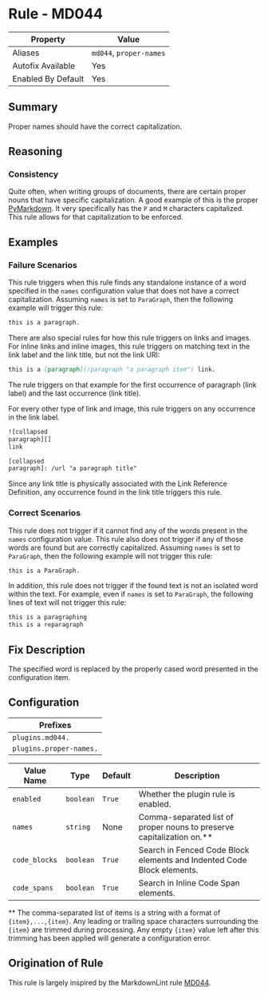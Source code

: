 # Rule - MD044

| Property | Value |
| --- | -- |
| Aliases | `md044`, `proper-names` |
| Autofix Available | Yes |
| Enabled By Default | Yes |

## Summary

Proper names should have the correct capitalization.

## Reasoning

### Consistency

Quite often, when writing groups of documents, there are certain proper nouns
that have specific capitalization.  A good example of this is the proper
[PyMarkdown](https://github.com/jackdewinter/pymarkdown).  It very specifically
has the `P` and `M` characters capitalized.  This rule allows for that
capitalization to be enforced.

## Examples

### Failure Scenarios

This rule triggers when this rule finds any standalone instance of a
word specified in the `names` configuration value that does not have
a correct capitalization.  Assuming `names` is set to `ParaGraph`, then
the following example will trigger this rule:

````Markdown
this is a paragraph.
````

There are also special rules for how this rule triggers on links and
images.  For inline links and inline images, this rule triggers on
matching text in the link label and the link title, but not the link URI:

````Markdown
this is a [paragraph](/paragraph "a paragraph item") link.
````

The rule triggers on that example for the first occurrence of
paragraph (link label) and the last occurrence (link title).

For every other type of link and image, this rule triggers on
any occurrence in the link label.

```Markdown
![collapsed
paragraph][]
link

[collapsed
paragraph]: /url "a paragraph title"
```

Since any link title is physically
associated with the Link Reference Definition, any occurrence found
in the link title triggers this rule.

### Correct Scenarios

This rule does not trigger if it cannot find any of the words present
in the `names` configuration value.  This rule also does not trigger
if any of those words are found but are correctly capitalized.
Assuming `names` is set to `ParaGraph`, then the following example will not
trigger this rule:

````Markdown
this is a ParaGraph.
````

In addition, this rule does not trigger if the found text is not an
isolated word within the text.  For example, even if `names` is set to
`ParaGraph`, the following lines of text will not trigger this rule:

````Markdown
this is a paragraphing
this is a reparagraph
````

## Fix Description

The specified word is replaced by the properly cased word presented in the
configuration item.

## Configuration

| Prefixes |
| --- |
| `plugins.md044.` |
| `plugins.proper-names.` |

<!--- pyml disable-num-lines 5 line-length-->
| Value Name | Type | Default | Description |
| -- | -- | -- | -- |
| `enabled` | `boolean` | `True` | Whether the plugin rule is enabled. |
| `names`   | `string` | None | Comma-separated list of proper nouns to preserve capitalization on.** |
| `code_blocks` | `boolean` | `True` | Search in Fenced Code Block elements and Indented Code Block elements. |
| `code_spans` | `boolean` | `True` | Search in Inline Code Span elements. |

** The comma-separated list of items is a string with a format of `{item},...,{item}`.
Any leading or trailing space characters surrounding the `{item}` are trimmed during
processing.  Any empty `{item}` value left after this trimming has been applied
will generate a configuration error.

## Origination of Rule

This rule is largely inspired by the MarkdownLint rule
[MD044](https://github.com/DavidAnson/markdownlint/blob/main/doc/Rules.md#md044---proper-names-should-have-the-correct-capitalization).
